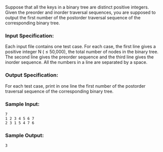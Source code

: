 <!-- Title
Postorder Traversal (25)
-->
Suppose that all the keys in a binary tree are distinct positive integers.
Given the preorder and inorder traversal sequences, you are supposed to output
the first number of the postorder traversal sequence of the corresponding
binary tree.

### Input Specification:

Each input file contains one test case. For each case, the first line gives a
positive integer N ( $\le$ 50,000), the total number of nodes in the binary
tree. The second line gives the preorder sequence and the third line gives the
inorder sequence. All the numbers in a line are separated by a space.

### Output Specification:

For each test case, print in one line the first number of the postorder
traversal sequence of the corresponding binary tree.

### Sample Input:

    
    
    7
    1 2 3 4 5 6 7
    2 3 1 5 4 7 6

### Sample Output:

    
    
    3

